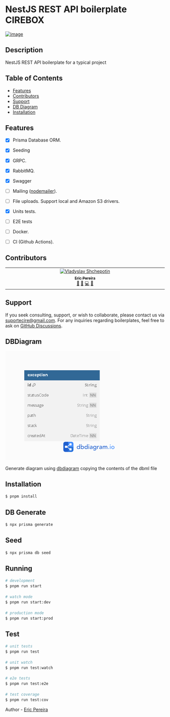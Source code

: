 # NestJS REST API boilerplate CIREBOX

[![image](https://github.com/brocoders/nestjs-boilerplate/assets/72293912/197da43e-02f4-4895-8d3e-b7a42a591c26)](https://github.com/new?template_name=boilerplate-nestjs&template_owner=cirebox)

## Description
NestJS REST API boilerplate for a typical project

## Table of Contents <!-- omit in toc -->

- [Features](#features)
- [Contributors](#contributors)
- [Support](#support)
- [DB Diagram](#dbdiagram)
- [Installation](#installation)

## Features

- [x] Prisma Database ORM.
- [x] Seeding

- [x] GRPC.
- [x] RabbitMQ.

- [x] Swagger

- [ ] Mailing ([nodemailer](https://www.npmjs.com/package/nodemailer)).
- [ ] File uploads. Support local and Amazon S3 drivers.

- [x] Units tests.
- [ ] E2E tests 

- [ ] Docker.
- [ ] CI (Github Actions).

## Contributors

<!-- ALL-CONTRIBUTORS-LIST:START - Do not remove or modify this section -->
<!-- prettier-ignore-start -->
<!-- markdownlint-disable -->
<table>
  <tbody>
    <tr>
      <td align="center" valign="top" width="14.28%">
        <a href="https://github.com/Shchepotin">
            <img src="https://avatars.githubusercontent.com/u/9134065?v=4?s=100" width="100px;" alt="Vladyslav Shchepotin"/>
            <br />
            <sub>
                <b>Eric Pereira</b>
            </sub>
        </a><br />
        <a href="#maintenance-Shchepotin" title="Maintenance">🚧</a> 
        <a href="#doc-Shchepotin" title="Documentation">📖</a> 
        <a href="#code-Shchepotin" title="Code">💻</a>
        <a href="#business-sars" title="Business development">💼</a>
      </td>      
    </tr>
  </tbody>
</table>
<!-- markdownlint-restore -->
<!-- prettier-ignore-end -->
<!-- ALL-CONTRIBUTORS-LIST:END -->

## Support
If you seek consulting, support, or wish to collaborate, please contact us via [suportecire@gmail.com](mailto:suportecire@gmail.com). For any inquiries regarding boilerplates, feel free to ask on [GitHub Discussions](https://github.com/cirebox/boilerplate-nestjs/discussions).

## DBDiagram

![image](prisma/diagrama.png)

Generate diagram using [dbdiagram](https://dbdiagram.io/d) copying the contents of the dbml file

## Installation
```bash
$ pnpm install
```

## DB Generate
```bash
$ npx prisma generate
```

## Seed
```bash
$ npx prisma db seed
```

## Running

```bash
# development
$ pnpm run start

# watch mode
$ pnpm run start:dev

# production mode
$ pnpm run start:prod
```

## Test

```bash
# unit tests
$ pnpm run test

# unit watch
$ pnpm run test:watch

# e2e tests
$ pnpm run test:e2e

# test coverage
$ pnpm run test:cov
```

Author - [Eric Pereira](https://portfolio-eric-pereira.vercel.app/)